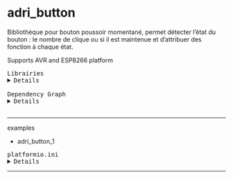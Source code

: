 # adri_button

Bibliothèque pour bouton poussoir momentané, permet détecter l’état du bouton : le nombre de clique ou si il est maintenue et d’attribuer des fonction à chaque état.


Supports AVR and ESP8266 platform

<pre>
Librairies
<details>
adri_button                     = https://github.com/AdriLighting/adri_button
</details>
Dependency Graph
<details>
|-- [adri_button] 1.0.0</details>
</pre>


<hr>examples

- adri_button_1
<pre>
platformio.ini
<details>
[env:nodemcuv2]
platform=espressif8266
board=nodemcuv2
framework=arduino
lib_extra_dirs= ${env.lib_extra_dirs}
[platformio]
src_dir= ${env.src_dir}

</details></pre><hr>